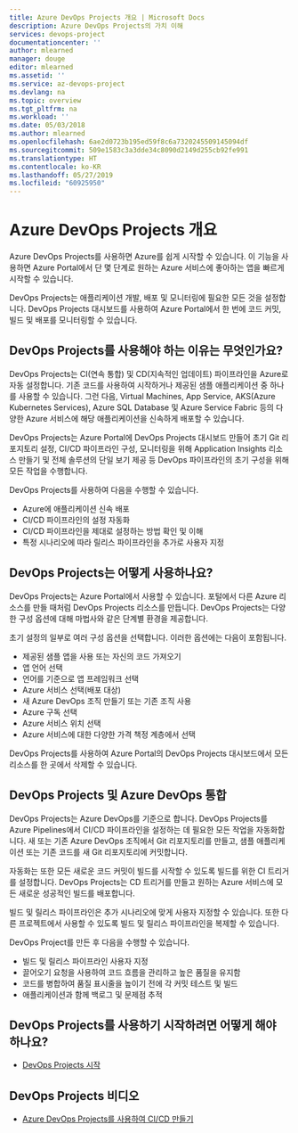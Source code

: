 ```yaml
---
title: Azure DevOps Projects 개요 | Microsoft Docs
description: Azure DevOps Projects의 가치 이해
services: devops-project
documentationcenter: ''
author: mlearned
manager: douge
editor: mlearned
ms.assetid: ''
ms.service: az-devops-project
ms.devlang: na
ms.topic: overview
ms.tgt_pltfrm: na
ms.workload: ''
ms.date: 05/03/2018
ms.author: mlearned
ms.openlocfilehash: 6ae2d0723b195ed59f8c6a7320245509145094df
ms.sourcegitcommit: 509e1583c3a3dde34c8090d2149d255cb92fe991
ms.translationtype: HT
ms.contentlocale: ko-KR
ms.lasthandoff: 05/27/2019
ms.locfileid: "60925950"
---
```

# <a name="overview-of-azure-devops-projects"></a>Azure DevOps Projects 개요

 Azure DevOps Projects를 사용하면 Azure를 쉽게 시작할 수 있습니다. 이 기능을 사용하면 Azure Portal에서 단 몇 단계로 원하는 Azure 서비스에 좋아하는 앱을 빠르게 시작할 수 있습니다. 

 DevOps Projects는 애플리케이션 개발, 배포 및 모니터링에 필요한 모든 것을 설정합니다. DevOps Projects 대시보드를 사용하여 Azure Portal에서 한 번에 코드 커밋, 빌드 및 배포를 모니터링할 수 있습니다.

## <a name="why-should-i-use-devops-projects"></a>DevOps Projects를 사용해야 하는 이유는 무엇인가요?

  DevOps Projects는 CI(연속 통합) 및 CD(지속적인 업데이트) 파이프라인을 Azure로 자동 설정합니다.  기존 코드를 사용하여 시작하거나 제공된 샘플 애플리케이션 중 하나를 사용할 수 있습니다. 그런 다음, Virtual Machines, App Service, AKS(Azure Kubernetes Services), Azure SQL Database 및 Azure Service Fabric 등의 다양한 Azure 서비스에 해당 애플리케이션을 신속하게 배포할 수 있습니다.  

  DevOps Projects는 Azure Portal에 DevOps Projects 대시보드 만들어 초기 Git 리포지토리 설정, CI/CD 파이프라인 구성, 모니터링을 위해 Application Insights 리소스 만들기 및 전체 솔루션의 단일 보기 제공 등 DevOps 파이프라인의 초기 구성을 위해 모든 작업을 수행합니다.

DevOps Projects를 사용하여 다음을 수행할 수 있습니다.

* Azure에 애플리케이션 신속 배포
* CI/CD 파이프라인의 설정 자동화
* CI/CD 파이프라인을 제대로 설정하는 방법 확인 및 이해
* 특정 시나리오에 따라 릴리스 파이프라인을 추가로 사용자 지정

## <a name="how-do-i-use-devops-projects"></a>DevOps Projects는 어떻게 사용하나요?

  DevOps Projects는 Azure Portal에서 사용할 수 있습니다. 포털에서 다른 Azure 리소스를 만들 때처럼 DevOps Projects 리소스를 만듭니다. DevOps Projects는 다양한 구성 옵션에 대해 마법사와 같은 단계별 환경을 제공합니다.  

초기 설정의 일부로 여러 구성 옵션을 선택합니다. 이러한 옵션에는 다음이 포함됩니다.

* 제공된 샘플 앱을 사용 또는 자신의 코드 가져오기
* 앱 언어 선택
* 언어를 기준으로 앱 프레임워크 선택
* Azure 서비스 선택(배포 대상)
* 새 Azure DevOps 조직 만들기 또는 기존 조직 사용 
* Azure 구독 선택
* Azure 서비스 위치 선택
* Azure 서비스에 대한 다양한 가격 책정 계층에서 선택

DevOps Projects를 사용하여 Azure Portal의 DevOps Projects 대시보드에서 모든 리소스를 한 곳에서 삭제할 수 있습니다.

## <a name="devops-projects-and-azure-devops-integration"></a>DevOps Projects 및 Azure DevOps 통합

DevOps Projects는 Azure DevOps를 기준으로 합니다. DevOps Projects를 Azure Pipelines에서 CI/CD 파이프라인을 설정하는 데 필요한 모든 작업을 자동화합니다. 새 또는 기존 Azure DevOps 조직에서 Git 리포지토리를 만들고, 샘플 애플리케이션 또는 기존 코드를 새 Git 리포지토리에 커밋합니다.  

자동화는 또한 모든 새로운 코드 커밋이 빌드를 시작할 수 있도록 빌드를 위한 CI 트리거를 설정합니다. DevOps Projects는 CD 트리거를 만들고 원하는 Azure 서비스에 모든 새로운 성공적인 빌드를 배포합니다.  

빌드 및 릴리스 파이프라인은 추가 시나리오에 맞게 사용자 지정할 수 있습니다. 또한 다른 프로젝트에서 사용할 수 있도록 빌드 및 릴리스 파이프라인을 복제할 수 있습니다.

DevOps Project를 만든 후 다음을 수행할 수 있습니다.

* 빌드 및 릴리스 파이프라인 사용자 지정
* 끌어오기 요청을 사용하여 코드 흐름을 관리하고 높은 품질을 유지함
* 코드를 병합하여 품질 표시줄을 높이기 전에 각 커밋 테스트 및 빌드
* 애플리케이션과 함께 백로그 및 문제점 추적

## <a name="how-do-i-start-using-devops-projects"></a>DevOps Projects를 사용하기 시작하려면 어떻게 해야 하나요?

* [DevOps Projects 시작](https://docs.microsoft.com/azure/devops-project/azure-devops-project-github)

##  <a name="devops-projects-videos"></a>DevOps Projects 비디오

* [Azure DevOps Projects를 사용하여 CI/CD 만들기](https://channel9.msdn.com/Events/Connect/2017/T174/player/)
